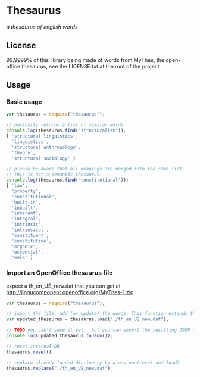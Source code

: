 
# Thesaurus

*a thesaurus of english words*

## License

99.9999% of this library being made of words from MyThes, the open-office thesaurus, see the LICENSE.txt at the root of the project.

## Usage

### Basic usage

```Javascript
var thesaurus = require("thesaurus");

// basically returns a list of similar words
console.log(thesaurus.find("structuralism"));
[ 'structural linguistics',
  'linguistics',
  'structural anthropology',
  'theory',
  'structural sociology' ]

// please be aware that all meanings are merged into the same list.
// this is not a semantic thesaurus.
console.log(thesaurus.find("constitutional"));
[ 'law',
  'property',
  'constitutional',
  'built-in',
  'inbuilt',
  'inherent',
  'integral',
  'intrinsic',
  'intrinsical',
  'constituent',
  'constitutive',
  'organic',
  'essential',
  'walk' ]
```

### Import an OpenOffice thesaurus file

expect a th_en_US_new.dat that you can get at http://lingucomponent.openoffice.org/MyThes-1.zip

```Javascript
var thesaurus = require("thesaurus");

// import the file, add (or update) the words. This function extends the preloaded English Thesaurus Dictionary. For using the loaded one only, use "replace" function instead.
var updated_thesaurus = thesaurus.load("./th_en_US_new.dat");

// TODO you can't save it yet.. but you can export the resulting JSON using:
console.log(updated_thesaurus.toJson());

// reset internal DB
thesaurus.reset()

// replace already loaded dictionary by a new one(reset and load) 
thesaurus.replace("./th_en_US_new.dat")
```
